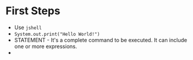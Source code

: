 # First Steps 

- Use `jshell`
- `System.out.print("Hello World!")`
- STATEMENT - It's a complete command to be executed. It can include one or more expressions.
-  

